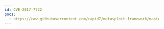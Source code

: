 ```yaml
---
id: CVE-2017-7722
pocs:
  - https://raw.githubusercontent.com/rapid7/metasploit-framework/master/modules/exploits/linux/ssh/solarwinds_lem_exec.rb
---
```

